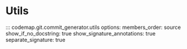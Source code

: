 # Utils

::: codemap.git.commit_generator.utils
    options:
      members_order: source
      show_if_no_docstring: true
      show_signature_annotations: true
      separate_signature: true

